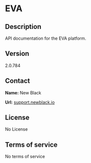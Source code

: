 # EVA

## Description

API documentation for the EVA platform.

## Version

2.0.784

## Contact

**Name:** New Black

**Url:** [support.newblack.io](https://support.newblack.io)

## License

No License

## Terms of service

No terms of service